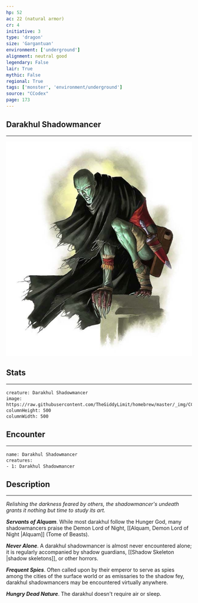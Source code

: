 ```yaml
---
hp: 52
ac: 22 (natural armor)
cr: 4
initiative: 3
type: 'dragon'    
size: 'Gargantuan'
environment: ['underground']
alignment: neutral good
legendary: False
lair: True
mythic: False
regional: True
tags: ['monster', 'environment/underground']
source: "CCodex"
page: 173
---
```


## Darakhul Shadowmancer
---

![|600](https://raw.githubusercontent.com/TheGiddyLimit/homebrew/master/_img/CCodex/darakhulshadowmancer.jpg)

## Stats
---

```statblock
creature: Darakhul Shadowmancer
image: https://raw.githubusercontent.com/TheGiddyLimit/homebrew/master/_img/CCodex/darakhulshadowmancer_token.png
columnHeight: 500
columnWidth: 500
```

## Encounter
---

```encounter-table
name: Darakhul Shadowmancer
creatures:
- 1: Darakhul Shadowmancer
```

## Description
---
_Relishing the darkness feared by others, the shadowmancer's undeath grants it nothing but time to study its art._

**_Servants of Alquam_**. While most darakhul follow the Hunger God, many shadowmancers praise the Demon Lord of Night, [[Alquam, Demon Lord of Night \|Alquam]] (Tome of Beasts).


**_Never Alone_**. A darakhul shadowmancer is almost never encountered alone; it is regularly accompanied by shadow guardians, [[Shadow Skeleton \|shadow skeletons]], or other horrors.


**_Frequent Spies_**. Often called upon by their emperor to serve as spies among the cities of the surface world or as emissaries to the shadow fey, darakhul shadowmancers may be encountered virtually anywhere.


**_Hungry Dead Nature_**. The darakhul doesn't require air or sleep.






